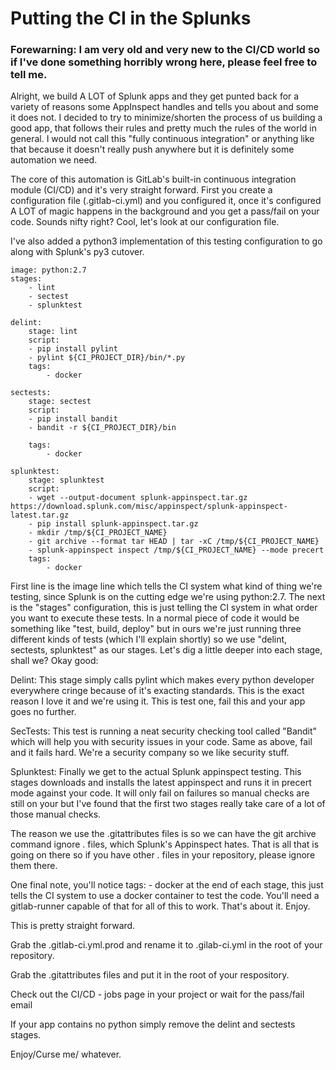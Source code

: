 # Putting the CI in the Splunks

### Forewarning: I am very old and very new to the CI/CD world so if I've done something horribly wrong here, please feel free to tell me. 

Alright, we build A LOT of Splunk apps and they get punted back for a variety of reasons some AppInspect handles and tells you about and some it does not. I decided to try to minimize/shorten the process of us building a good app, that follows their rules and pretty much the rules of the world in general. I would not call this "fully continuous integration" or anything like that because it doesn't really push anywhere but it is definitely some automation we need. 

The core of this automation is GitLab's built-in continuous integration module (CI/CD) and it's very straight forward. First you create a configuration file (.gitlab-ci.yml) and you configured it, once it's configured A LOT of magic happens in the background and you get a pass/fail on your code. Sounds nifty right? Cool, let's look at our configuration file. 

I've also added a python3 implementation of this testing configuration to go along with Splunk's py3 cutover. 

```
image: python:2.7
stages:
    - lint
    - sectest
    - splunktest

delint:
    stage: lint
    script:
    - pip install pylint
    - pylint ${CI_PROJECT_DIR}/bin/*.py
    tags: 
        - docker

sectests:
    stage: sectest
    script:
    - pip install bandit
    - bandit -r ${CI_PROJECT_DIR}/bin
    
    tags: 
        - docker

splunktest:
    stage: splunktest
    script:
    - wget --output-document splunk-appinspect.tar.gz https://download.splunk.com/misc/appinspect/splunk-appinspect-latest.tar.gz
    - pip install splunk-appinspect.tar.gz 
    - mkdir /tmp/${CI_PROJECT_NAME}
    - git archive --format tar HEAD | tar -xC /tmp/${CI_PROJECT_NAME}
    - splunk-appinspect inspect /tmp/${CI_PROJECT_NAME} --mode precert
    tags: 
        - docker
```



First line is the image line which tells the CI system what kind of thing we're testing, since Splunk is on the cutting edge we're using python:2.7. The next is the "stages" configuration, this is just telling the CI system in what order you want to execute these tests. In a normal piece of code it would be something like "test, build, deploy" but in ours we're just running three different kinds of tests (which I'll explain shortly) so we use "delint, sectests, splunktest" as our stages. Let's dig a little deeper into each stage, shall we? Okay good: 

Delint: 
    This stage simply calls pylint which makes every python developer everywhere cringe because of it's exacting standards. This is the exact reason I love it and we're using it. This is test one, fail this and your app goes no further. 

SecTests: 
    This test is running a neat security checking tool called "Bandit" which will help you with security issues in your code. Same as above, fail and it fails hard. We're a security company so we like security stuff. 

Splunktest: 
    Finally we get to the actual Splunk appinspect testing. This stages downloads and installs the latest appinspect and runs it in precert mode against your code. It will only fail on failures so manual checks are still on your but I've found that the first two stages really take care of a lot of those manual checks. 
    
The reason we use the .gitattributes files is so we can have the git archive command ignore . files, which Splunk's Appinspect hates. That is all that is going on there so if you have other . files in your repository, please ignore them there. 

One final note, you'll notice tags: - docker at the end of each stage, this just tells the CI system to use a docker container to test the code. You'll need a gitlab-runner capable of that for all of this to work. That's about it. Enjoy. 





This is pretty straight forward. 

Grab the .gitlab-ci.yml.prod and rename it to .gilab-ci.yml in the root
of your repository. 

Grab the .gitattributes files and put it in the root of your respository. 

Check out the CI/CD - jobs page in your project or wait for the pass/fail email

If your app contains no python simply remove the delint and sectests stages. 

Enjoy/Curse me/ whatever. 
